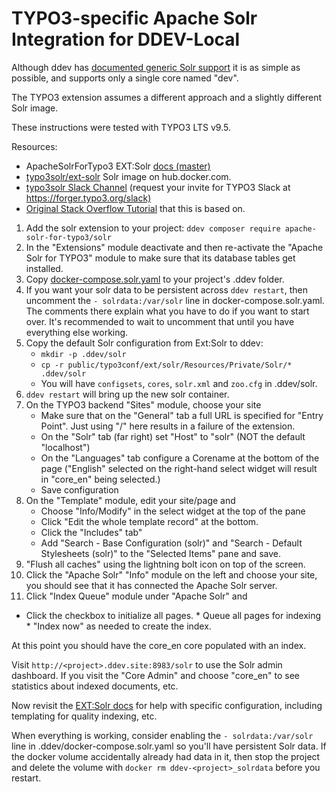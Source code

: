 # TYPO3-specific Apache Solr Integration for DDEV-Local

Although ddev has [documented generic Solr support](https://ddev.readthedocs.io/en/stable/users/extend/additional-services/#apache-solr) it is as simple as possible, and supports only a single core named "dev".

The TYPO3 extension assumes a different approach and a slightly different Solr image.

These instructions were tested with TYPO3 LTS v9.5.

Resources:

* ApacheSolrForTypo3 EXT:Solr [docs (master)](https://docs.typo3.org/p/apache-solr-for-typo3/solr/master/en-us/)
* [typo3solr/ext-solr](https://hub.docker.com/r/typo3solr/ext-solr/) Solr image on hub.docker.com.
* [typo3solr Slack Channel](https://typo3.slack.com/messages/ext-solr/)  (request your invite for TYPO3 Slack at <https://forger.typo3.org/slack)>
* [Original Stack Overflow Tutorial](https://stackoverflow.com/questions/51479399/how-to-set-up-solr-server-for-typo3-using-ddev) that this is based on.

1. Add the solr extension to your project: `ddev composer require apache-solr-for-typo3/solr`
2. In the "Extensions" module deactivate and then re-activate the "Apache Solr for TYPO3" module to make sure that its database tables get installed.
3. Copy [docker-compose.solr.yaml](docker-compose.solr.yaml) to your project's .ddev folder.
4. If you want your solr data to be persistent across `ddev restart`, then uncomment the `- solrdata:/var/solr` line in docker-compose.solr.yaml. The comments there explain what you have to do if you want to start over. It's recommended to wait to uncomment that until you have everything else working.
5. Copy the default Solr configuration from Ext:Solr to ddev:
    * `mkdir -p .ddev/solr`
    * `cp -r public/typo3conf/ext/solr/Resources/Private/Solr/* .ddev/solr`
    * You will have `configsets`, `cores`, `solr.xml` and `zoo.cfg` in .ddev/solr.
6. `ddev restart` will bring up the new solr container.
7. On the TYPO3 backend "Sites" module, choose your site
   * Make sure that on the "General" tab a full URL is specified for "Entry Point". Just using "/" here results in a failure of the extension.
   * On the "Solr" tab (far right) set "Host" to "solr" (NOT the default "localhost")
   * On the "Languages" tab configure a Corename at the bottom of the page ("English" selected on the right-hand select widget will result in "core_en" being selected.)
   * Save configuration
8. On the "Template" module, edit your site/page and
   * Choose "Info/Modify" in the select widget at the top of the pane
   * Click "Edit the whole template record" at the bottom.
   * Click the "Includes" tab"
   * Add "Search - Base Configuration (solr)" and "Search - Default Stylesheets (solr)" to the "Selected Items" pane and save.
9. "Flush all caches" using the lightning bolt icon on top of the screen.
10. Click the "Apache Solr" "Info" module on the left and choose your site, you should see that it has connected the Apache Solr server.
11. Click "Index Queue" module under "Apache Solr" and

   * Click the checkbox to initialize all pages.
    * Queue all pages for indexing
    * "Index now" as needed to create the index.

At this point you should have the core_en core populated with an index.

Visit `http://<project>.ddev.site:8983/solr` to use the Solr admin dashboard. If you visit the "Core Admin" and choose "core_en" to see statistics about indexed documents, etc.

Now revisit the [EXT:Solr docs](https://docs.typo3.org/p/apache-solr-for-typo3/solr/master/en-us/Index.html)  for help with specific configuration, including templating for quality indexing, etc.

When everything is working, consider enabling the `- solrdata:/var/solr` line in .ddev/docker-compose.solr.yaml so you'll have persistent Solr data. If the docker volume accidentally already had data in it, then stop the project and delete the volume with `docker rm ddev-<project>_solrdata` before you restart.

